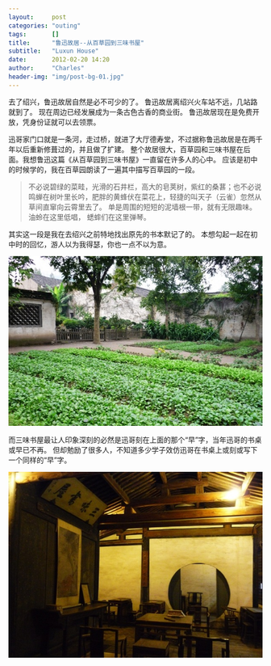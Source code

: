 ```yaml
---
layout:     post
categories: "outing"
tags:       []
title:      "鲁迅故居--从百草园到三味书屋"
subtitle:   "Luxun House"
date:       2012-02-20 14:20
author:     "Charles"
header-img: "img/post-bg-01.jpg"
---
```


去了绍兴，鲁迅故居自然是必不可少的了。
鲁迅故居离绍兴火车站不远，几站路就到了。
现在周边已经发展成为一条古色古香的商业街。
鲁迅故居现在是免费开放，凭身份证就可以去领票。

迅哥家门口就是一条河，走过桥，就进了大厅德寿堂，不过据称鲁迅故居是在两千年以后重新修葺过的，并且做了扩建。
整个故居很大，百草园和三味书屋在后面。我想鲁迅这篇《从百草园到三味书屋》一直留在许多人的心中。
应该是初中的时候学的，我在百草园朗读了一遍其中描写百草园的一段。

> 不必说碧绿的菜畦，光滑的石井栏，高大的皂荚树，紫红的桑葚；也不必说鸣蝉在树叶里长吟，肥胖的黄蜂伏在菜花上，轻捷的叫天子（云雀）忽然从草间直窜向云霄里去了。
单是周围的短短的泥墙根一带，就有无限趣味。油蛉在这里低唱， 蟋蟀们在这里弹琴。

其实这一段是我在去绍兴之前特地找出原先的书本默记了的。
本想勾起一起在初中时的回忆，游人以为我得瑟，你也一点不以为意。

![luxunguju1](/img/luxunguju1.jpg)

 而三味书屋最让人印象深刻的必然是迅哥刻在上面的那个“早”字，当年迅哥的书桌或早已不再。
 但却勉励了很多人，不知道多少学子效仿迅哥在书桌上或刻或写下一个同样的“早”字。

![luxunguju2](/img/luxunguju2.jpg)